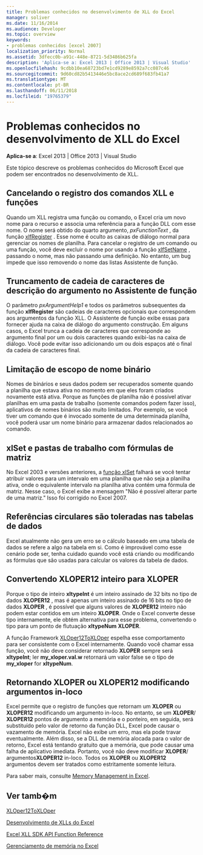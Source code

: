 ```yaml
---
title: Problemas conhecidos no desenvolvimento de XLL do Excel
manager: soliver
ms.date: 11/16/2014
ms.audience: Developer
ms.topic: overview
keywords:
- problemas conhecidos [excel 2007]
localization_priority: Normal
ms.assetid: 3dfecc0b-a91c-448e-8721-5d3486b625fa
description: 'Aplica-se a: Excel 2013 | Office 2013 | Visual Studio'
ms.openlocfilehash: 9cdbb10ea68723bd7e1cd9289e8592a7cc087c46
ms.sourcegitcommit: 9d60cd82b5413446e5bc8ace2cd689f683fb41a7
ms.translationtype: MT
ms.contentlocale: pt-BR
ms.lasthandoff: 06/11/2018
ms.locfileid: "19765379"
---
```

# <a name="known-issues-in-excel-xll-development"></a>Problemas conhecidos no desenvolvimento de XLL do Excel

 **Aplica-se a**: Excel 2013 | Office 2013 | Visual Studio 
  
Este tópico descreve os problemas conhecidos do Microsoft Excel que podem ser encontrados no desenvolvimento de XLL.
  
## <a name="unregistering-xll-commands-and-functions"></a>Cancelando o registro dos comandos XLL e funções

Quando um XLL registra uma função ou comando, o Excel cria um novo nome para o recurso e associa uma referência para a função DLL com esse nome. O nome será obtido do quarto argumento, *pxFunctionText* , da função [xlfRegister](xlfregister-form-1.md) . Esse nome é oculto as caixas de diálogo normal para gerenciar os nomes de planilha. Para cancelar o registro de um comando ou uma função, você deve excluir o nome por usando a função [xlfSetName](xlfsetname.md) , passando o nome, mas não passando uma definição. No entanto, um bug impede que isso removendo o nome das listas Assistente de função. 
  
## <a name="argument-description-string-truncation-in-the-function-wizard"></a>Truncamento de cadeia de caracteres de descrição do argumento no Assistente de função

O parâmetro *pxArgumentHelp1* e todos os parâmetros subsequentes da função **xlfRegister** são cadeias de caracteres opcionais que correspondem aos argumentos da função XLL. O Assistente de função exibe essas para fornecer ajuda na caixa de diálogo do argumento construção. Em alguns casos, o Excel trunca a cadeia de caracteres que corresponde ao argumento final por um ou dois caracteres quando exibi-las na caixa de diálogo. Você pode evitar isso adicionando um ou dois espaços até o final da cadeia de caracteres final. 
  
## <a name="binary-name-scope-limitation"></a>Limitação de escopo de nome binário

Nomes de binários e seus dados podem ser recuperados somente quando a planilha que estava ativa no momento em que eles foram criados novamente está ativa. Porque as funções de planilha não é possível ativar planilhas em uma pasta de trabalho (somente comandos podem fazer isso), aplicativos de nomes binários são muito limitados. Por exemplo, se você tiver um comando que é invocado somente de uma determinada planilha, você poderá usar um nome binário para armazenar dados relacionados ao comando.
  
## <a name="xlset-and-workbooks-with-array-formulas"></a>xlSet e pastas de trabalho com fórmulas de matriz

No Excel 2003 e versões anteriores, a [função xlSet](xlset.md) falhará se você tentar atribuir valores para um intervalo em uma planilha que não seja a planilha ativa, onde o equivalente intervalo na planilha ativa contém uma fórmula de matriz. Nesse caso, o Excel exibe a mensagem "Não é possível alterar parte de uma matriz." Isso foi corrigido no Excel 2007. 
  
## <a name="circular-references-are-tolerated-in-data-tables"></a>Referências circulares são toleradas nas tabelas de dados

Excel atualmente não gera um erro se o cálculo baseado em uma tabela de dados se refere a algo na tabela em si. Como é improvável como esse cenário pode ser, tenha cuidado quando você está criando ou modificando as fórmulas que são usadas para calcular os valores da tabela de dados.
  
## <a name="converting-an-integer-xloper12-to-an-xloper"></a>Convertendo XLOPER12 inteiro para XLOPER

Porque o tipo de inteiro **xltypeInt** é um inteiro assinado de 32 bits no tipo de dados **XLOPER12** , mas é apenas um inteiro assinado de 16 bits no tipo de dados **XLOPER** , é possível que alguns valores de **XLOPER12** inteiro não podem estar contidos em um inteiro **XLOPER**. Onde o Excel converte desse tipo internamente, ele obtém alternativa para esse problema, convertendo o tipo para um ponto de flutuação **xltypeNum** **XLOPER**.
  
A função Framework [XLOper12ToXLOper](xloper12toxloper.md) espelha esse comportamento para ser consistente com o Excel internamente. Quando você chamar essa função, você não deve considerar retornado **XLOPER** sempre será **xltypeInt**; ler **my_xloper.val.w** retornará um valor false se o tipo de **my_xloper** for **xltypeNum**.
  
## <a name="returning-xloper-or-xloper12-by-modifying-arguments-in-place"></a>Retornando XLOPER ou XLOPER12 modificando argumentos in-loco

Excel permite que o registro de funções que retornam um **XLOPER** ou **XLOPER12** modificando um argumento in-loco. No entanto, se um **XLOPER**/ **XLOPER12** pontos de argumento a memória e o ponteiro, em seguida, será substituído pelo valor de retorno da função DLL, Excel pode causar o vazamento de memória. Excel não exibe um erro, mas ela pode travar eventualmente. Além disso, se a DLL de memória alocada para o valor de retorno, Excel está tentando gratuito que a memória, que pode causar uma falha de aplicativo imediata. Portanto, você não deve modificar **XLOPER**/ argumentos**XLOPER12** in-loco. Todos os **XLOPER** ou **XLOPER12** argumentos devem ser tratados como estritamente somente leitura. 
  
Para saber mais, consulte [Memory Management in Excel](memory-management-in-excel.md).
  
## <a name="see-also"></a>Ver tamb�m



[XLOper12ToXLOper](xloper12toxloper.md)


[Desenvolvimento de XLLs do Excel](developing-excel-xlls.md)
  
[Excel XLL SDK API Function Reference](excel-xll-sdk-api-function-reference.md)
  
[Gerenciamento de memória no Excel](memory-management-in-excel.md)

